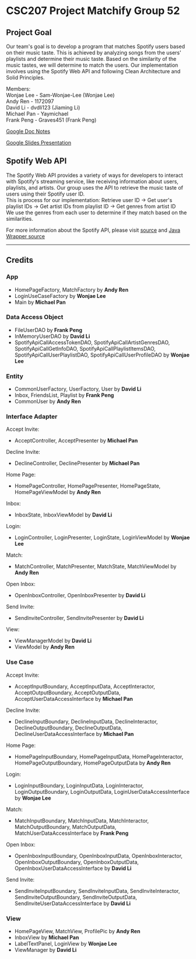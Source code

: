 # CSC207 Project Matchify Group 52

## **Project Goal**
Our team's goal is to develop a program that matches Spotify users based on their music taste. This is achieved by analyzing songs from the users' playlists and determine their music taste. Based on the similarity of the music tastes, we will determine to match the users. Our implementation involves using the Spotify Web API and following Clean Architecture and Solid Principles.

Members:\
Wonjae Lee - Sam-Wonjae-Lee (Wonjae Lee)\
Andy Ren - 1172097\
David Li - dvdli123 (Jiaming Li)\
Michael Pan - Yaymichael\
Frank Peng - Graves451 (Frank Peng)

[Google Doc Notes](https://docs.google.com/document/d/1fccZgwsFML7ln8LYjmQiHKzzh7x_m6ANvomALBYI5uc/edit)

[Google Slides Presentation](https://docs.google.com/presentation/d/1cYuKYeAxn5X2vGnBf689F8s1d6cob18szrKQlGUUwNg/edit?usp=sharing)

## **Spotify Web API**
The Spotify Web API provides a variety of ways for developers to interact with Spotify's streaming service, like receiving information about users, playlists, and artists. Our group uses the API to retrieve the music taste of users using their Spotify user ID. \
This is process for our implementation:
Retrieve user ID -> Get user's playlist IDs -> Get artist IDs from playlist ID -> Get genres from artist ID \
We use the genres from each user to determine if they match based on the similarities.

For more information about the Spotify API, please visit [source](https://developer.spotify.com/documentation/web-api) and [Java Wrapper source](https://github.com/spotify-web-api-java/spotify-web-api-java)

---

## **Credits**

### App
- HomePageFactory, MatchFactory by **Andy Ren**
- LoginUseCaseFactory by **Wonjae Lee**
- Main by **Michael Pan**

### Data Access Object
- FileUserDAO by **Frank Peng**
- InMemoryUserDAO by **David Li**
- SpotifyApiCallAccessTokenDAO, SpotifyApiCallArtistGenresDAO, SpotifyApiCallGetInfoDAO, SpotifyApiCallPlaylistItemsDAO, SpotifyApiCallUserPlaylistDAO, SpotifyApiCallUserProfileDAO by **Wonjae Lee**

### Entity
- CommonUserFactory, UserFactory, User by **David Li**
- Inbox, FriendsList, Playlist by **Frank Peng**
- CommonUser by **Andy Ren**

### Interface Adapter
Accept Invite:
- AcceptController, AcceptPresenter by **Michael Pan**
  
Decline Invite:
- DeclineController, DeclinePresenter by **Michael Pan**
  
Home Page:
- HomePageController, HomePagePresenter, HomePageState, HomePageViewModel by **Andy Ren**
  
Inbox:
- InboxState, InboxViewModel by **David Li**
  
Login:
- LoginController, LoginPresenter, LoginState, LoginViewModel by **Wonjae Lee**
  
Match:
- MatchController, MatchPresenter, MatchState, MatchViewModel by **Andy Ren**
  
Open Inbox:
- OpenInboxController, OpenInboxPresenter by **David Li**
  
Send Invite:
- SendInviteController, SendInvitePresenter by **David Li**
  
View:
- ViewManagerModel by **David Li**
- ViewModel by **Andy Ren**

### Use Case
Accept Invite:
- AcceptInputBoundary, AcceptInputData, AcceptInteractor, AcceptOutputBoundary, AcceptOutputData, AcceptUserDataAccessInterface by **Michael Pan**
  
Decline Invite:
- DeclineInputBoundary, DeclineInputData, DeclineInteractor, DeclineOutputBoundary, DeclineOutputData, DeclineUserDataAccessInterface by **Michael Pan**
  
Home Page:
- HomePageInputBoundary, HomePageInputData, HomePageInteractor, HomePageOutputBoundary, HomePageOutputData by **Andy Ren**

Login:
- LoginInputBoundary, LoginInputData, LoginInteractor, LoginOutputBoundary, LoginOutputData, LoginUserDataAccessInterface by **Wonjae Lee**
  
Match:
- MatchInputBoundary, MatchInputData, MatchInteractor, MatchOutputBoundary, MatchOutputData, MatchUserDataAccessInterface by **Frank Peng**
  
Open Inbox:
- OpenInboxInputBoundary, OpenInboxInputData, OpenInboxInteractor, OpenInboxOutputBoundary, OpenInboxOutputData, OpenInboxUserDataAccessInterface by **David Li**
  
Send Invite:
- SendInviteInputBoundary, SendInviteInputData, SendInviteInteractor, SendInviteOutputBoundary, SendInviteOutputData, SendInviteUserDataAccessInterface by **David Li**

### View
- HomePageView, MatchView, ProfilePic by **Andy Ren**
- InboxView by **Michael Pan**
- LabelTextPanel, LoginView by **Wonjae Lee**
- ViewManager by **David Li**

